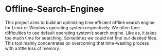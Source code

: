 # Offline-Search-Enginee

This project aims to build an optimizing time efficient offline search engine for Linux or Windows operating
system respectively. We often face difficulties to use default operating system’s search engine. Like as, it
takes too much time for searching. Sometimes we could not find our desired files. This tool mainly
concentrates on overcoming that time-wasting process with a little loss of memory.
